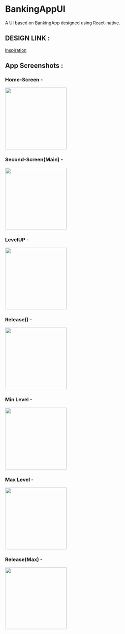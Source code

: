 # BankingAppUI
A UI based on BankingApp designed using React-native. 
## DESIGN LINK : 
[Inspiration](https://dribbble.com/shots/15184755-Z-Bank-Mobile-Application)
## App Screenshots : 
### Home-Screen -
<img width=200 src=""></img>
### Second-Screen(Main) -
<img width=200 src=""></img>
### LevelUP -
<img width=200 src=""></img>
### Release() -
<img width=200 src=""></img>
### Min Level -
<img width=200 src=""></img>
### Max Level -
<img width=200 src=""></img>
### Release(Max) -
<img width=200 src=""></img>
